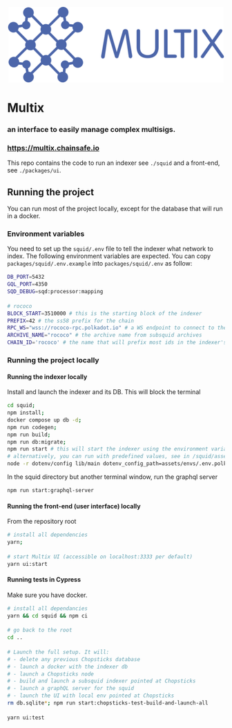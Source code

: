 <p align="center"><img src=".github/images/MULTIX_LOGO_FULL_BLUE_1200px.png" width=500 /></p>

# Multix

### an interface to easily manage complex multisigs.

### https://multix.chainsafe.io

This repo contains the code to run an indexer see `./squid` and a front-end, see `./packages/ui`.

## Running the project

You can run most of the project locally, except for the database that will run in a docker.

### Environment variables

You need to set up the `squid/.env` file to tell the indexer what network to index. The following environment variables are expected. You can copy `packages/squid/.env.example` into `packages/squid/.env` as follow:

```bash
DB_PORT=5432
GQL_PORT=4350
SQD_DEBUG=sqd:processor:mapping

# rococo
BLOCK_START=3510000 # this is the starting block of the indexer
PREFIX=42 # the ss58 prefix for the chain
RPC_WS="wss://rococo-rpc.polkadot.io" # a WS endpoint to connect to the blockchain
ARCHIVE_NAME="rococo" # the archive name from subsquid archives
CHAIN_ID='rococo' # the name that will prefix most ids in the indexer's DB
```

### Running the project locally

#### Running the indexer locally

Install and launch the indexer and its DB. This will block the terminal

```bash
cd squid;
npm install;
docker compose up db -d;
npm run codegen;
npm run build;
npm run db:migrate;
npm run start # this will start the indexer using the environment variables set in your .env
# alternatively, you can run with predefined values, see in /squid/assets/envs/, e.g here with polkadot
node -r dotenv/config lib/main dotenv_config_path=assets/envs/.env.polkadot
```

In the squid directory but another terminal window, run the graphql server

```bash
npm run start:graphql-server
```

#### Running the front-end (user interface) locally

From the repository root

```bash
# install all dependencies
yarn;

# start Multix UI (accessible on localhost:3333 per default)
yarn ui:start
```

#### Running tests in Cypress

Make sure you have docker.

```bash
# install all dependancies
yarn && cd squid && npm ci

# go back to the root
cd ..

# Launch the full setup. It will:
# - delete any previous Chopsticks database
# - launch a docker with the indexer db
# - launch a Chopsticks node
# - build and launch a subsquid indexer pointed at Chopsticks
# - launch a graphQL server for the squid
# - launch the UI with local env pointed at Chopsticks
rm db.sqlite*; npm run start:chopsticks-test-build-and-launch-all

yarn ui:test
```
